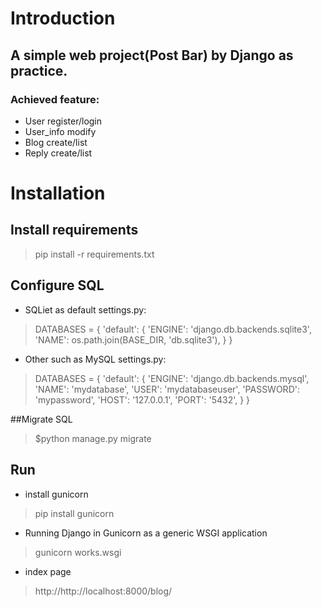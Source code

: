 # Introduction
## A simple web project(Post Bar) by Django as practice.
### Achieved feature:
- User register/login
- User_info modify
- Blog create/list
- Reply create/list



# Installation

## Install requirements
> pip install -r requirements.txt

## Configure SQL 


- SQLiet as default
settings.py:
> DATABASES = {
>    'default': {
>        'ENGINE': 'django.db.backends.sqlite3',
>        'NAME': os.path.join(BASE_DIR, 'db.sqlite3'),
>    }
>}

- Other such as MySQL
settings.py:
>DATABASES = {
>    'default': {
>        'ENGINE': 'django.db.backends.mysql',
>        'NAME': 'mydatabase',
>        'USER': 'mydatabaseuser',
>        'PASSWORD': 'mypassword',
>        'HOST': '127.0.0.1',
>        'PORT': '5432',
>    }
>}

##Migrate SQL

> $python manage.py migrate

## Run

- install gunicorn 
> pip install gunicorn

- Running Django in Gunicorn as a generic WSGI application
> gunicorn works.wsgi

- index page
> http://http://localhost:8000/blog/



